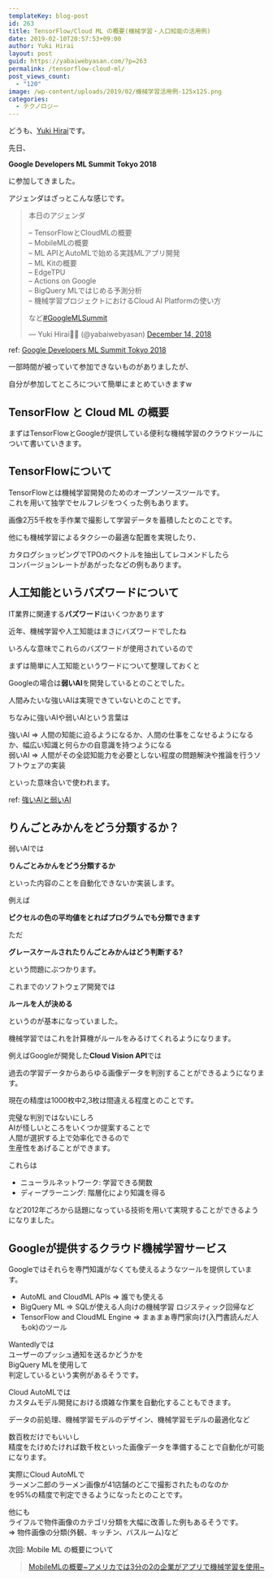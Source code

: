```yaml
---
templateKey: blog-post
id: 263
title: TensorFlow/Cloud ML の概要(機械学習・人口知能の活用例)
date: 2019-02-10T20:57:53+09:00
author: Yuki Hirai
layout: post
guid: https://yabaiwebyasan.com/?p=263
permalink: /tensorflow-cloud-ml/
post_views_count:
  - "120"
image: /wp-content/uploads/2019/02/機械学習活用例-125x125.png
categories:
  - テクノロジー
---
```

どうも、<a href="https://twitter.com/yabaiwebyasan" target="_blank" rel="nofollow noopener">Yuki Hirai</a>です。

先日、

<span class="sobig"><b>Google Developers ML Summit Tokyo 2018</b></span>

に参加してきました。

アジェンダはざっとこんな感じです。

<blockquote class="twitter-tweet" data-width="550" data-dnt="true">
  <p lang="ja" dir="ltr">
    本日のアジェンダ
  </p>
  
  <p>
    &#8211; TensorFlowとCloudMLの概要<br />&#8211; MobileMLの概要<br />&#8211; ML APIとAutoMLで始める実践MLアプリ開発<br />&#8211; ML Kitの概要<br />&#8211; EdgeTPU<br />&#8211; Actions on Google<br />&#8211; BigQuery MLではじめる予測分析<br />&#8211; 機械学習プロジェクトにおけるCloud AI Platformの使い方　
  </p>
  
  <p>
    など<a href="https://twitter.com/hashtag/GoogleMLSummit?src=hash&ref_src=twsrc%5Etfw">#GoogleMLSummit</a>
  </p>
  
  <p>
    &mdash; Yuki Hirai👨‍💻 (@yabaiwebyasan) <a href="https://twitter.com/yabaiwebyasan/status/1073398380942962688?ref_src=twsrc%5Etfw">December 14, 2018</a>
  </p>
</blockquote>



ref: <a href="https://events.withgoogle.com/google-developers-ml-summit-tokyo-2018/" target="_blank">Google Developers ML Summit Tokyo 2018</a>

一部時間が被っていて参加できないものがありましたが、

自分が参加してところについて簡単にまとめていきますw

## TensorFlow と Cloud ML の概要

まずはTensorFlowとGoogleが提供している便利な機械学習のクラウドツールについて書いていきます。

## TensorFlowについて

TensorFlowとは機械学習開発のためのオープンソースツールです。  
これを用いて独学でセルフレジをつくった例もあります。

<span class="embed-youtube" style="text-align:center; display: block;"></span>

画像2万5千枚を手作業で撮影して学習データを蓄積したとのことです。

他にも機械学習によるタクシーの最適な配置を実現したり、

カタログショッピングでTPOのベクトルを抽出してレコメンドしたら  
コンバージョンレートがあがったなどの例もあります。

## 人工知能というバズワードについて

IT業界に関連する**バズワード**はいくつかあります

近年、機械学習や人工知能はまさにバズワードでしたね

いろんな意味でこれらのバズワードが使用されているので

まずは簡単に人工知能というワードについて整理しておくと

Googleの場合は**弱いAI**を開発しているとのことでした。

人間みたいな強いAIは実現できていないとのことです。

ちなみに強いAIや弱いAIという言葉は

強いAI => 人間の知能に迫るようになるか、人間の仕事をこなせるようになるか、幅広い知識と何らかの自意識を持つようになる  
弱いAI => 人間がその全認知能力を必要としない程度の問題解決や推論を行うソフトウェアの実装

といった意味合いで使われます。

ref: <a href="https://ja.wikipedia.org/wiki/%E5%BC%B7%E3%81%84AI%E3%81%A8%E5%BC%B1%E3%81%84AI" target="_blank">強いAIと弱いAI</a>

## りんごとみかんをどう分類するか？

弱いAIでは

**りんごとみかんをどう分類するか**

といった内容のことを自動化できないか実装します。

例えば

**ピクセルの色の平均値をとればプログラムでも分類できます**

ただ

**グレースケールされたりんごとみかんはどう判断する?**

という問題にぶつかります。

これまでのソフトウェア開発では

**ルールを人が決める**

というのが基本になっていました。

機械学習ではこれを計算機がルールをみるけてくれるようになります。

例えばGoogleが開発した**Cloud Vision API**では

過去の学習データからあらゆる画像データを判別することができるようになります。

現在の精度は1000枚中2,3枚は間違える程度とのことです。

完璧な判別ではないにしろ  
AIが怪しいところをいくつか提案することで  
人間が選択する上で効率化できるので  
生産性をあげることができます。

これらは

  * ニューラルネットワーク: 学習できる関数
  * ディープラーニング: 階層化により知識を得る

など2012年ごろから話題になっている技術を用いて実現することができるようになりました。

## Googleが提供するクラウド機械学習サービス

Googleではそれらを専門知識がなくても使えるようなツールを提供しています。

  * AutoML and CloudML APIs => 誰でも使える
  * BigQuery ML => SQLが使える人向けの機械学習 ロジスティック回帰など
  * TensorFlow and CloudML Engine => まぁまぁ専門家向け(入門書読んだ人もok)のツール

Wantedlyでは  
ユーザーのプッシュ通知を送るかどうかを  
BigQuery MLを使用して  
判定しているという実例があるそうです。

Cloud AutoMLでは  
カスタムモデル開発における煩雑な作業を自動化することもできます。

データの前処理、機械学習モデルのデザイン、機械学習モデルの最適化など

数百枚だけでもいいし  
精度をたけめたければ数千枚といった画像データを準備することで自動化が可能になります。

実際にCloud AutoMLで  
ラーメン二郎のラーメン画像が41店舗のどこで撮影されたものなのか  
を95%の精度で判定できるようになったとのことです。

他にも  
ライフルで物件画像のカテゴリ分類を大幅に改善した例もあるそうです。  
=> 物件画像の分類(外観、キッチン、バスルーム)など

次回: Mobile ML の概要について

<blockquote class="wp-embedded-content" data-secret="AZYknStyTK">
  <p>
    <a href="https://yabaiwebyasan.com/mobile-ml/">MobileMLの概要~アメリカでは3分の2の企業がアプリで機械学習を使用~</a>
  </p>
</blockquote>